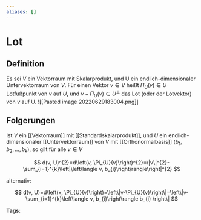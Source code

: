 ```yaml
---
aliases: []
---
```


# Lot

## Definition

Es sei $V$ ein Vektorraum mit Skalarprodukt, und U ein endlich-dimensionaler Untervektorraum von $V$. Für einen Vektor $v \in V$ heißt $\Pi_{U}(v) \in U$ Lotfußpunkt von $v$ auf $U$, und $v-\Pi_{U}(v) \in U^{\perp}$ das Lot (oder der Lotvektor) von $v$ auf U.
![[Pasted image 20220629183004.png]]

## Folgerungen

Ist $V$ ein [[Vektorraum]] mit [[Standardskalarprodukt]], und $U$ ein endlich-dimensionaler [[Untervektorraum]] von $V$ mit [[Orthonormalbasis]] $\left(b_{1}, b_{2}, \ldots, b_{k}\right)$, so gilt für alle $v \in V$

$$
d(v, U)^{2}=d\left(v, \Pi_{U}(v)\right)^{2}=\|v\|^{2}-\sum_{i=1}^{k}\left|\left\langle v, b_{i}\right\rangle\right|^{2}
$$

alternativ:

$$
d(v, U)=d\left(x, \Pi_{U}(v)\right)=\left\|v-\Pi_{U}(v)\right\|=\left\|v-\sum_{i=1}^{k}\left\langle v, b_{i}\right\rangle b_{i} \right\|
$$

**Tags**:
